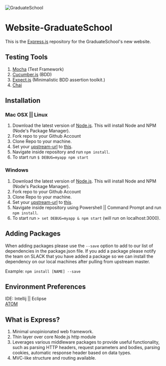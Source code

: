 ![GraduateSchool](https://upload.wikimedia.org/wikipedia/en/2/2d/Graduate_School_USA_Logo.png)
# Website-GraduateSchool
This is the [Express.js](http://expressjs.com/) repository for the GraduateSchool's new website.

## Testing Tools
  1. [Mocha](http://mochajs.org/) (Test Framework)
  2. [Cucumber.js](https://github.com/cucumber/cucumber-js) (BDD)
  3. [Expect.js](https://github.com/Automattic/expect.js) (Minimalistic BDD assertion toolkit.)
  4. [Chai](http://chaijs.com/)

## Installation

### Mac OSX || Linux
  1. Download the latest version of [Node.js](https://nodejs.org/). This will install Node and NPM (Node's Package Manager).
  2. Fork repo to your Github Account
  3. Clone Repo to your machine.
  4. Set your [upstream-url](https://help.github.com/articles/configuring-a-remote-for-a-fork/) to [this](https://github.com/GraduateSchoolUSA/Website-GraduateSchool.git).
  5. Navigate inside repository and run `npm install`.
  6. To start run `$ DEBUG=myapp npm start`

### Windows
  1. Download the latest version of [Node.js](https://nodejs.org/). This will install Node and NPM (Node's Package Manager).
  2. Fork repo to your Github Account
  3. Clone Repo to your machine.
  4. Set your [upstream-url](https://help.github.com/articles/configuring-a-remote-for-a-fork/) to [this](https://github.com/GraduateSchoolUSA/Website-GraduateSchool.git).
  5. Navigate inside repository using Powershell || Command Prompt and run `npm install`.
  6. To start run `> set DEBUG=myapp & npm start` (will run on localhost:3000).

## Adding Packages
  When adding packages please use the `--save` option to add to our list of dependencies in the package.json file. If you add a package please notify the team on SLACK that you have added a package so we can install the dependency on our local machines after pulling from upstream master.

  Example: `npm install [NAME] --save`

## Environment Preferences
IDE: Intellij || Eclipse <br>
[ATOM](https://atom.io/)

## What is Express?
<ol>
  <li>Minimal unopinionated web framework.</li>
  <li>Thin layer over core Node.js http module</li>
  <li>Leverages various middleware packages to provide useful functionality, such as parsing HTTP headers, request parameters and bodies, parsing cookies, automatic response header based on data types.</li>
  <li>MVC-like structure and routing available.</li>
</ol>
